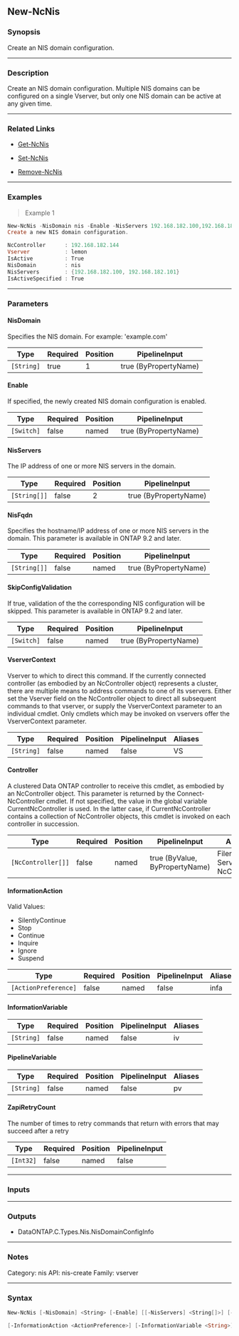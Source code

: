 New-NcNis
---------

### Synopsis
Create an NIS domain configuration.

---

### Description

Create an NIS domain configuration. Multiple NIS domains can be configured on a single Vserver, but only one NIS domain can be active at any given time.

---

### Related Links
* [Get-NcNis](Get-NcNis)

* [Set-NcNis](Set-NcNis)

* [Remove-NcNis](Remove-NcNis)

---

### Examples
> Example 1

```PowerShell
New-NcNis -NisDomain nis -Enable -NisServers 192.168.182.100,192.168.182.101
Create a new NIS domain configuration.

NcController      : 192.168.182.144
Vserver           : lemon
IsActive          : True
NisDomain         : nis
NisServers        : {192.168.182.100, 192.168.182.101}
IsActiveSpecified : True

```

---

### Parameters
#### **NisDomain**
Specifies the NIS domain. For example: 'example.com'

|Type      |Required|Position|PipelineInput        |
|----------|--------|--------|---------------------|
|`[String]`|true    |1       |true (ByPropertyName)|

#### **Enable**
If specified, the newly created NIS domain configuration is enabled.

|Type      |Required|Position|PipelineInput        |
|----------|--------|--------|---------------------|
|`[Switch]`|false   |named   |true (ByPropertyName)|

#### **NisServers**
The IP address of one or more NIS servers in the domain.

|Type        |Required|Position|PipelineInput        |
|------------|--------|--------|---------------------|
|`[String[]]`|false   |2       |true (ByPropertyName)|

#### **NisFqdn**
Specifies the hostname/IP address of one or more NIS servers in the domain.
This parameter is available in ONTAP 9.2 and later.

|Type        |Required|Position|PipelineInput        |
|------------|--------|--------|---------------------|
|`[String[]]`|false   |named   |true (ByPropertyName)|

#### **SkipConfigValidation**
If true, validation of the the corresponding NIS configuration will be skipped.
This parameter is available in ONTAP 9.2 and later.

|Type      |Required|Position|PipelineInput        |
|----------|--------|--------|---------------------|
|`[Switch]`|false   |named   |true (ByPropertyName)|

#### **VserverContext**
Vserver to which to direct this command.  If the currently connected controller (as embodied by an NcController object) represents a cluster, there are multiple means to address commands to one of its vservers.  Either set the Vserver field on the NcController object to direct all subsequent commands to that vserver, or supply the VserverContext parameter to an individual cmdlet.  Only cmdlets which may be invoked on vservers offer the VserverContext parameter.

|Type      |Required|Position|PipelineInput|Aliases|
|----------|--------|--------|-------------|-------|
|`[String]`|false   |named   |false        |VS     |

#### **Controller**
A clustered Data ONTAP controller to receive this cmdlet, as embodied by an NcController object.  This parameter is returned by the Connect-NcController cmdlet.  If not specified, the value in the global variable CurrentNcController is used.  In the latter case, if CurrentNcController contains a collection of NcController objects, this cmdlet is invoked on each controller in succession.

|Type              |Required|Position|PipelineInput                 |Aliases                          |
|------------------|--------|--------|------------------------------|---------------------------------|
|`[NcController[]]`|false   |named   |true (ByValue, ByPropertyName)|Filer<br/>Server<br/>NcController|

#### **InformationAction**

Valid Values:

* SilentlyContinue
* Stop
* Continue
* Inquire
* Ignore
* Suspend

|Type                |Required|Position|PipelineInput|Aliases|
|--------------------|--------|--------|-------------|-------|
|`[ActionPreference]`|false   |named   |false        |infa   |

#### **InformationVariable**

|Type      |Required|Position|PipelineInput|Aliases|
|----------|--------|--------|-------------|-------|
|`[String]`|false   |named   |false        |iv     |

#### **PipelineVariable**

|Type      |Required|Position|PipelineInput|Aliases|
|----------|--------|--------|-------------|-------|
|`[String]`|false   |named   |false        |pv     |

#### **ZapiRetryCount**
The number of times to retry commands that return with errors that may succeed after a retry

|Type     |Required|Position|PipelineInput|
|---------|--------|--------|-------------|
|`[Int32]`|false   |named   |false        |

---

### Inputs

---

### Outputs
* DataONTAP.C.Types.Nis.NisDomainConfigInfo

---

### Notes
Category: nis
API: nis-create
Family: vserver

---

### Syntax
```PowerShell
New-NcNis [-NisDomain] <String> [-Enable] [[-NisServers] <String[]>] [-NisFqdn <String[]>] [-SkipConfigValidation] [-VserverContext <String>] [-Controller <NcController[]>] 
```
```PowerShell
[-InformationAction <ActionPreference>] [-InformationVariable <String>] [-PipelineVariable <String>] [-ZapiRetryCount <Int32>] [<CommonParameters>]
```
